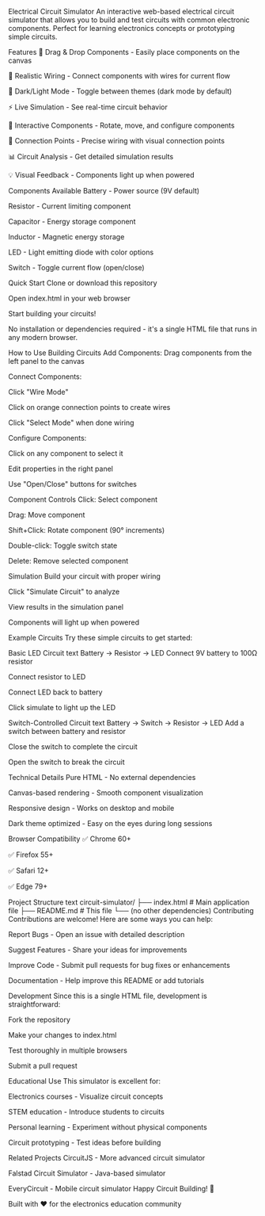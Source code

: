Electrical Circuit Simulator
An interactive web-based electrical circuit simulator that allows you to build and test circuits with common electronic components. Perfect for learning electronics concepts or prototyping simple circuits.

Features
🧩 Drag & Drop Components - Easily place components on the canvas

🔌 Realistic Wiring - Connect components with wires for current flow

🎨 Dark/Light Mode - Toggle between themes (dark mode by default)

⚡ Live Simulation - See real-time circuit behavior

🔄 Interactive Components - Rotate, move, and configure components

🎯 Connection Points - Precise wiring with visual connection points

📊 Circuit Analysis - Get detailed simulation results

💡 Visual Feedback - Components light up when powered

Components Available
Battery - Power source (9V default)

Resistor - Current limiting component

Capacitor - Energy storage component

Inductor - Magnetic energy storage

LED - Light emitting diode with color options

Switch - Toggle current flow (open/close)

Quick Start
Clone or download this repository

Open index.html in your web browser

Start building your circuits!

No installation or dependencies required - it's a single HTML file that runs in any modern browser.

How to Use
Building Circuits
Add Components: Drag components from the left panel to the canvas

Connect Components:

Click "Wire Mode"

Click on orange connection points to create wires

Click "Select Mode" when done wiring

Configure Components:

Click on any component to select it

Edit properties in the right panel

Use "Open/Close" buttons for switches

Component Controls
Click: Select component

Drag: Move component

Shift+Click: Rotate component (90° increments)

Double-click: Toggle switch state

Delete: Remove selected component

Simulation
Build your circuit with proper wiring

Click "Simulate Circuit" to analyze

View results in the simulation panel

Components will light up when powered

Example Circuits
Try these simple circuits to get started:

Basic LED Circuit
text
Battery → Resistor → LED
Connect 9V battery to 100Ω resistor

Connect resistor to LED

Connect LED back to battery

Click simulate to light up the LED

Switch-Controlled Circuit
text
Battery → Switch → Resistor → LED
Add a switch between battery and resistor

Close the switch to complete the circuit

Open the switch to break the circuit

Technical Details
Pure HTML - No external dependencies

Canvas-based rendering - Smooth component visualization

Responsive design - Works on desktop and mobile

Dark theme optimized - Easy on the eyes during long sessions

Browser Compatibility
✅ Chrome 60+

✅ Firefox 55+

✅ Safari 12+

✅ Edge 79+

Project Structure
text
circuit-simulator/
├── index.html          # Main application file
├── README.md           # This file
└── (no other dependencies)
Contributing
Contributions are welcome! Here are some ways you can help:

Report Bugs - Open an issue with detailed description

Suggest Features - Share your ideas for improvements

Improve Code - Submit pull requests for bug fixes or enhancements

Documentation - Help improve this README or add tutorials

Development
Since this is a single HTML file, development is straightforward:

Fork the repository

Make your changes to index.html

Test thoroughly in multiple browsers

Submit a pull request

Educational Use
This simulator is excellent for:

Electronics courses - Visualize circuit concepts

STEM education - Introduce students to circuits

Personal learning - Experiment without physical components

Circuit prototyping - Test ideas before building

Related Projects
CircuitJS - More advanced circuit simulator

Falstad Circuit Simulator - Java-based simulator

EveryCircuit - Mobile circuit simulator
Happy Circuit Building! 🚀

Built with ❤️ for the electronics education community
